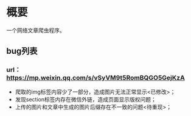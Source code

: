 # 概要
一个网络文章爬虫程序。

## bug列表
### url：https://mp.weixin.qq.com/s/vSyVM9t5RomBQGO5GejKzA
* 爬取的img标签内容少了一部分，造成图片无法正常显示<已修改>；
* 发现section标签内存在微信外链，造成页面显示版权问题；
* 上传的图片和文章中生成的图片后缀存在不一致的问题<待重现>；

